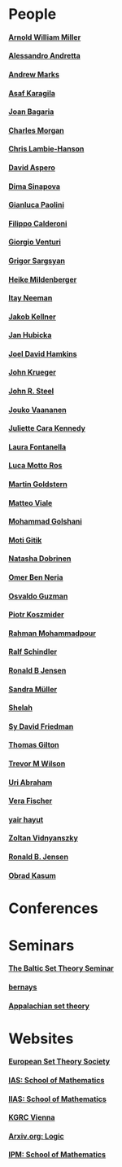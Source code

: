 # People
#### [Arnold William Miller](https://people.math.wisc.edu/~awmille1/res/index.html)
#### [Alessandro Andretta](https://www.dipmatematica.unito.it/do/docenti.pl/Alias?alessandro.andretta#tab-profilo)
#### [Andrew Marks](https://math.berkeley.edu/~marks/)
#### [Asaf Karagila](https://karagila.org/)
#### [Joan Bagaria](https://www.icrea.cat/Web/ScientificStaff/joan--bagaria-i-pigrau-119)
#### [Charles Morgan](https://www.ucl.ac.uk/~ucahcjm/)
#### [Chris Lambie-Hanson](https://users.math.cas.cz/~lambiehanson/)
#### [David Aspero](https://archive.uea.ac.uk/~bfe12ncu/)
#### [Dima Sinapova](https://sites.math.rutgers.edu/~ds2005/)
#### [Gianluca Paolini](https://sites.google.com/view/gianlucapaolini/)
#### [Filippo Calderoni](https://sites.math.rutgers.edu/~fc327/)
#### [Giorgio Venturi](https://sites.google.com/view/giorgio-venturi/home)
#### [Grigor Sargsyan](https://grigorsarg.github.io/people/)
#### [Heike Mildenberger](https://home.mathematik.uni-freiburg.de/mildenberger/)
#### [Itay Neeman](https://www.math.ucla.edu/~ineeman/)
#### [Jakob Kellner](https://www.dmg.tuwien.ac.at/kellner/)
#### [Jan Hubicka](https://www.ucw.cz/~hubicka/)
#### [Joel David Hamkins](https://jdh.hamkins.org/)
#### [John Krueger](https://www.math.unt.edu/~jkrueger/)
#### [John R. Steel](https://math.berkeley.edu/~steel/)
#### [Jouko Vaananen](https://www.mv.helsinki.fi/home/jvaanane/)
#### [Juliette Cara Kennedy](https://www.mv.helsinki.fi/home/jkennedy/)
#### [Laura Fontanella](https://lacl.fr/~lfontanella/)
#### [Luca Motto Ros](https://sites.google.com/site/lucamottoros/)
#### [Martin Goldstern](https://dmg.tuwien.ac.at/goldstern/www/)
#### [Matteo Viale](http://www.logicatorino.altervista.org/matteo_viale/)
#### [Mohammad Golshani](https://math.ipm.ac.ir/~golshani/)
#### [Moti Gitik](http://www.math.tau.ac.il/~gitik/)
#### [Natasha Dobrinen](https://cs.du.edu/~ndobrine/)
#### [Omer Ben Neria](https://math.huji.ac.il/~omerbn/)
#### [Osvaldo Guzman](https://www.matmor.unam.mx/~oguzman/)
#### [Piotr Koszmider](https://www.impan.pl/~koszmider/home-can.html)
#### [Rahman Mohammadpour](https://sites.google.com/site/rahmanmohammadpour/)
#### [Ralf Schindler](https://ivv5hpp.uni-muenster.de/u/rds/)
#### [Ronald B Jensen](https://web.archive.org/web/20240304141210/https://www.mathematik.hu-berlin.de/~raesch/org/jensen.html)
#### [Sandra Müller](https://dmg.tuwien.ac.at/sandramueller/)
#### [Shelah](https://shelah.logic.at/)
#### [Sy David Friedman](https://www.logic.univie.ac.at/~dsyfriedman/)
#### [Thomas Gilton](http://www.math.pitt.edu/~tdg25/)
#### [Trevor M Wilson](https://www.math.uci.edu/~twilson/)
#### [Uri Abraham](https://www.cs.bgu.ac.il/~abraham/)
#### [Vera Fischer](https://www.logic.univie.ac.at/~vfischer/)
#### [yair hayut](https://mathematics.huji.ac.il/people/yair-hayut-0)
#### [Zoltan Vidnyanszky](https://vidnyanz.elte.hu/)
#### [Ronald B. Jensen](https://www.mathematik.hu-berlin.de/~raesch/org/jensen.html)
#### [Obrad Kasum](https://obradkasum.github.io/)
#### []()
#### []()
#### []()
# Conferences
#### []()
#### []()
#### []()
#### []()
# Seminars
#### [The Baltic Set Theory Seminar](https://www.impan.pl/~gsargsyan/bsts.html)
#### [bernays](https://video.ethz.ch/speakers/bernays.html)
#### [Appalachian set theory](https://www.math.cmu.edu/~eschimme/Appalachian/Index.html)
#### []()
#### []()
#### []()
#### []()
# Websites
#### [European Set Theory Society](https://ests.wordpress.com/)
#### [IAS: School of Mathematics](https://www.ias.edu/math)
#### [IIAS: School of Mathematics](https://iias.huji.ac.il/mathematics)
#### [KGRC Vienna](https://kgrc.univie.ac.at/)
#### [Arxiv.org: Logic](https://arxiv.org/list/math.LO/recent#)
#### [IPM: School of Mathematics](http://math.ipm.ac.ir/)
#### []()
#### []()
#### []()
#### []()
#### []()
#### []()
#### []()
